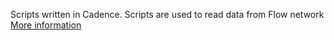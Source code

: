 Scripts written in Cadence. Scripts are used to read data from Flow network
[More information](https://developers.flow.com/cadence/tutorial/hello-world)